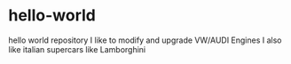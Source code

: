 # hello-world
hello world repository
I like to modify and upgrade VW/AUDI Engines
I also like italian supercars like Lamborghini

